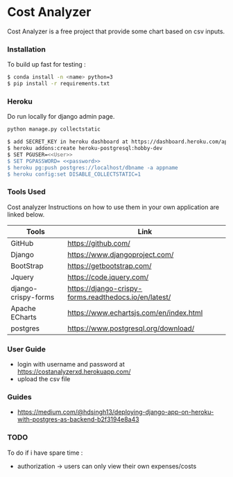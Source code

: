 # Cost Analyzer

Cost Analyzer is a free project that provide some chart based on csv inputs.

### Installation
To build up fast for testing :

```sh
$ conda install -n <name> python=3
$ pip install -r requirements.txt
```

### Heroku
Do run locally for django admin page.
```sh
python manage.py collectstatic
```
```sh
$ add SECRET_KEY in heroku dashboard at https://dashboard.heroku.com/apps
$ heroku addons:create heroku-postgresql:hobby-dev
$ SET PGUSER=<<User>> 
$ SET PGPASSWORD= <<password>>
$ heroku pg:push postgres://localhost/dbname -a appname
$ heroku config:set DISABLE_COLLECTSTATIC=1
```
### Tools Used

Cost analyzer
Instructions on how to use them in your own application are linked below.

| Tools | Link |
| ------ | ------ |
| GitHub | https://github.com/ |
| Django | https://www.djangoproject.com/ |
| BootStrap | https://getbootstrap.com/ |
| Jquery | https://code.jquery.com/ |
| django-crispy-forms | https://django-crispy-forms.readthedocs.io/en/latest/ |
| Apache ECharts | https://www.echartsjs.com/en/index.html |
| postgres | https://www.postgresql.org/download/ |

### User Guide
- login with username and password at https://costanalyzerxd.herokuapp.com/
- upload the csv file

### Guides
- https://medium.com/@hdsingh13/deploying-django-app-on-heroku-with-postgres-as-backend-b2f3194e8a43

### TODO
To do if i have spare time :
- authorization -> users can only view their own expenses/costs
